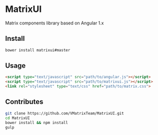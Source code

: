 # MatrixUI

Matrix components library based on Angular 1.x

## Install

```js
bower install matrixui#master
```

## Usage

```html
<script type="text/javascript" src="path/to/angular.js"></script>
<script type="text/javascript" src="path/to/matrixui.js"></script>
<link rel="stylesheet" type="text/css" href="path/to/matrix.css">
```

## Contributes

```bash
git clone https://github.com/VMatrixTeam/MatrixUI.git
cd MatrixUI
bower install && npm install
gulp
```
